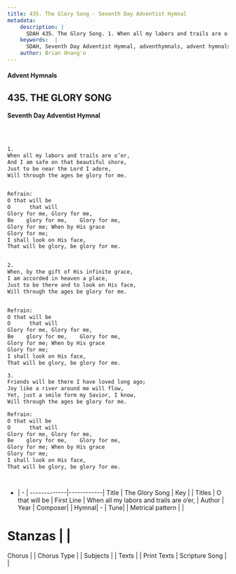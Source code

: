 ```yaml
---
title: 435. The Glory Song - Seventh Day Adventist Hymnal
metadata:
    description: |
      SDAH 435. The Glory Song. 1. When all my labors and trails are o’er, And I am safe on that beautiful shore, Just to be near the Lord I adore, Will through the ages be glory for me. 
    keywords:  |
      SDAH, Seventh Day Adventist Hymnal, adventhymnals, advent hymnals, The Glory Song, When all my labors and trails are o’er, ,O that will be
    author: Brian Onang'o
---
```


#### Advent Hymnals
## 435. THE GLORY SONG
#### Seventh Day Adventist Hymnal

```txt



1.
When all my labors and trails are o’er,
And I am safe on that beautiful shore,
Just to be near the Lord I adore,
Will through the ages be glory for me.


Refrain:
O that will be
O      that will
Glory for me, Glory for me,
Be    glory for me,    Glory for me,
Glory for me; When by His grace
Glory for me;
I shall look on His face,
That will be glory, be glory for me.


2.
When, by the gift of His infinite grace,
I am accorded in heaven a place,
Just to be there and to look on His face,
Will through the ages be glory for me.


Refrain:
O that will be
O      that will
Glory for me, Glory for me,
Be    glory for me,    Glory for me,
Glory for me; When by His grace
Glory for me;
I shall look on His face,
That will be glory, be glory for me.

3.
Friends will be there I have loved long ago;
Joy like a river around me will flow,
Yet, just a smile form my Savior, I know,
Will through the ages be glory for me.

Refrain:
O that will be
O      that will
Glory for me, Glory for me,
Be    glory for me,    Glory for me,
Glory for me; When by His grace
Glory for me;
I shall look on His face,
That will be glory, be glory for me.




```

- |   -  |
-------------|------------|
Title | The Glory Song |
Key |  |
Titles | O that will be |
First Line | When all my labors and trails are o’er, |
Author | 
Year | 
Composer|  |
Hymnal|  - |
Tune|  |
Metrical pattern | |
# Stanzas |  |
Chorus |  |
Chorus Type |  |
Subjects |  |
Texts |  |
Print Texts | 
Scripture Song |  |
  
